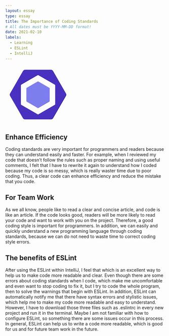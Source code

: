 ```yaml
---
layout: essay
type: essay
title: The Importance of Coding Standards
# All dates must be YYYY-MM-DD format!
date: 2021-02-10
labels: 
  - Learning
  - ESLint
  - IntelliJ
---
```

<img class="ui medium left floated image" src="../images/ESLint.jpeg">

## Enhance Efficiency
Coding standards are very important for programmers and readers because they can understand easily and faster. For example, when I reviewed my code that doesn’t follow the rules such as proper naming and using useful comments, I felt that I have to rewrite it again to understand how I coded because my code is so messy, which is really waster time due to poor coding. Thus, a clear code can enhance efficiency and reduce the mistake that you code.
## For Team Work 
As we all know, people like to read a clear and concise article, and code is like an article. If the code looks good, readers will be more likely to read your code and want to work with you on the project. Therefore, a good coding style is important for programmers. In addition, we can easily and quickly understand a new programming language through coding standards, because we can do not need to waste time to correct coding style errors.
## The benefits of ESLint
After using the ESLint within IntelliJ, I feel that which is an excellent way to help us to make code more readable and clear. Even though there are some errors about coding standards when I code, which make me uncomfortable and even want to stop coding to fix it, but I try to code the whole program, then to solve the warnings that begin with ESLint. In addition, ESLint can automatically notify me that there have syntax errors and stylistic issues, which help me to make my code more readable and easy to understand. However, I have to download those three files such as .eslintrc in every new project  and run it in the terminal. Maybe I am not familiar with how to configure ESLint, so something there are some issues occur in this process. In general, ESLint can help us to write a code more readable, which is good for us and for future team work in the future. 

